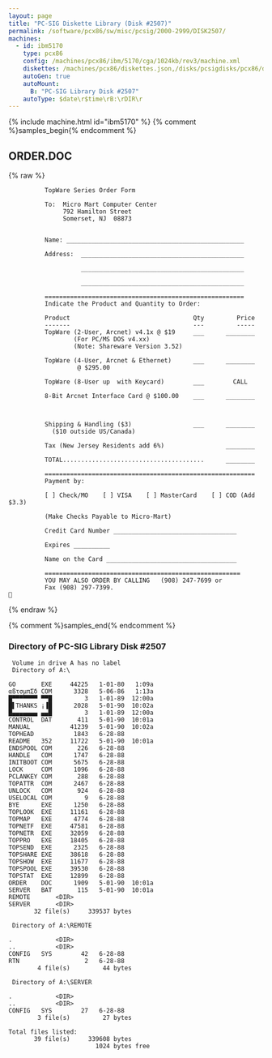 ```yaml
---
layout: page
title: "PC-SIG Diskette Library (Disk #2507)"
permalink: /software/pcx86/sw/misc/pcsig/2000-2999/DISK2507/
machines:
  - id: ibm5170
    type: pcx86
    config: /machines/pcx86/ibm/5170/cga/1024kb/rev3/machine.xml
    diskettes: /machines/pcx86/diskettes.json,/disks/pcsigdisks/pcx86/diskettes.json
    autoGen: true
    autoMount:
      B: "PC-SIG Library Disk #2507"
    autoType: $date\r$time\rB:\rDIR\r
---
```


{% include machine.html id="ibm5170" %}
{% comment %}samples_begin{% endcomment %}

## ORDER.DOC

{% raw %}
```
          TopWare Series Order Form

          To:  Micro Mart Computer Center
               792 Hamilton Street
               Somerset, NJ  08873


          Name: _________________________________________________

          Address:  _____________________________________________

                    _____________________________________________

                    _____________________________________________

          =======================================================
          Indicate the Product and Quantity to Order:

          Product                                  Qty         Price
          -------                                  ---         -----
          TopWare (2-User, Arcnet) v4.1x @ $19     ___      ________
                  (For PC/MS DOS v4.xx)
                  (Note: Shareware Version 3.52)

          TopWare (4-User, Arcnet & Ethernet)      ___      ________
                   @ $295.00

          TopWare (8-User up  with Keycard)        ___        CALL

          8-Bit Arcnet Interface Card @ $100.00    ___      ________



          Shipping & Handling ($3)                 ___      ________
            ($10 outside US/Canada)

          Tax (New Jersey Residents add 6%)                 ________

          TOTAL.......................................      ________

          ==========================================================
          Payment by:

          [ ] Check/MO    [ ] VISA    [ ] MasterCard    [ ] COD (Add $3.3)

          (Make Checks Payable to Micro-Mart)

          Credit Card Number __________________________________

          Expires __________

          Name on the Card ____________________________________

          ======================================================
          YOU MAY ALSO ORDER BY CALLING   (908) 247-7699 or
          Fax (908) 297-7399.

```
{% endraw %}

{% comment %}samples_end{% endcomment %}

### Directory of PC-SIG Library Disk #2507

     Volume in drive A has no label
     Directory of A:\

    GO       EXE     44225   1-01-80   1:09a
    αßτσµπΣδ COM      3328   5-06-86   1:13a
    █▀▀▀▀▀▀▀ ▀▀█         3   1-01-89  12:00a
    █▌THANKS ¡▐█      2028   5-01-90  10:02a
    █▄▄▄▄▄▄▄ ▄▄█         3   1-01-89  12:00a
    CONTROL  DAT       411   5-01-90  10:01a
    MANUAL           41239   5-01-90  10:02a
    TOPHEAD           1843   6-28-88
    README   352     11722   5-01-90  10:01a
    ENDSPOOL COM       226   6-28-88
    HANDLE   COM      1747   6-28-88
    INITBOOT COM      5675   6-28-88
    LOCK     COM      1096   6-28-88
    PCLANKEY COM       288   6-28-88
    TOPATTR  COM      2467   6-28-88
    UNLOCK   COM       924   6-28-88
    USELOCAL COM         9   6-28-88
    BYE      EXE      1250   6-28-88
    TOPLOOK  EXE     11161   6-28-88
    TOPMAP   EXE      4774   6-28-88
    TOPNETF  EXE     47581   6-28-88
    TOPNETR  EXE     32059   6-28-88
    TOPPRO   EXE     18405   6-28-88
    TOPSEND  EXE      2325   6-28-88
    TOPSHARE EXE     38618   6-28-88
    TOPSHOW  EXE     11677   6-28-88
    TOPSPOOL EXE     39530   6-28-88
    TOPSTAT  EXE     12899   6-28-88
    ORDER    DOC      1909   5-01-90  10:01a
    SERVER   BAT       115   5-01-90  10:01a
    REMOTE       <DIR>    
    SERVER       <DIR>    
           32 file(s)     339537 bytes

     Directory of A:\REMOTE

    .            <DIR>    
    ..           <DIR>    
    CONFIG   SYS        42   6-28-88
    RTN                  2   6-28-88
            4 file(s)         44 bytes

     Directory of A:\SERVER

    .            <DIR>    
    ..           <DIR>    
    CONFIG   SYS        27   6-28-88
            3 file(s)         27 bytes

    Total files listed:
           39 file(s)     339608 bytes
                            1024 bytes free
